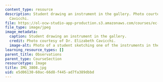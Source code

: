 ```yaml
---
content_type: resource
description: Student drawing an instrument in the gallery. Photo courtesy of Dr. Elizabeth
  Cavicchi.
file: https://ol-ocw-studio-app-production.s3.amazonaws.com/courses/ec-050-recreate-experiments-from-history-inform-the-future-from-the-past-galileo-january-iap-2010/e5d0613060ac66d8f445ad7fa389dbbd_IMG_3808.jpg
file_type: image/jpeg
image_metadata:
  caption: Student drawing an instrument in the gallery.
  credit: Photo courtesy of Dr. Elizabeth Cavicchi.
  image-alt: Photo of a student sketching one of the instruments in the display.
learning_resource_types: []
parent_title: Observations
parent_type: CourseSection
resourcetype: Image
title: IMG_3808.jpg
uid: e5d06130-60ac-66d8-f445-ad7fa389dbbd
---
```

